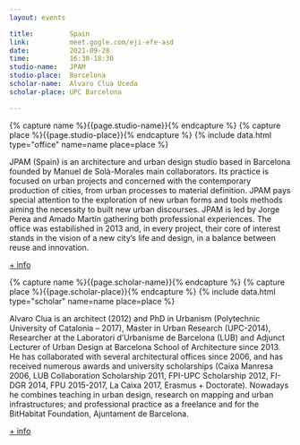 ```yaml
---
layout: events

title:         Spain
link:          meet.gogle.com/eji-efe-asd
date:          2021-09-28
time:          16:30-18:30
studio-name:   JPAM
studio-place:  Barcelona
scholar-name:  Alvaro Clua Uceda
scholar-place: UPC Barcelona

---
```

{% capture name %}{{page.studio-name}}{% endcapture %}
{% capture place %}{{page.studio-place}}{% endcapture %}
{% include data.html type="office" name=name place=place %}

JPAM (Spain) is an architecture and urban design studio based in Barcelona founded by Manuel de Solà-Morales main collaborators. Its practice is focused on urban projects and concerned with the contemporary production of cities, from urban processes to material definition. JPAM pays special attention to the exploration of new urban forms and tools methods aiming the necessity to built new urban discourses. JPAM is led by Jorge Perea and Amado Martín gathering both professional experiences. The office was estabilished in 2013 and, in every project, their core of interest stands in the vision of a new city’s life and design, in a balance between reuse and innovation.

[+ info](http://jpam.eu/about-jpam-city-makers.html)

{% capture name %}{{page.scholar-name}}{% endcapture %}
{% capture place %}{{page.scholar-place}}{% endcapture %}
{% include data.html type="scholar" name=name place=place %}

Alvaro Clua is an architect (2012) and PhD in Urbanism (Polytechnic University of Catalonia – 2017), Master in Urban Research (UPC-2014), Researcher at the Laboratori d’Urbanisme de Barcelona (LUB) and Adjunct Lecturer of Urban Design at Barcelona School of Architecture since 2013. He has collaborated with several architectural offices since 2006, and has received numerous awards and university scholarships (Caixa Manresa 2006, LUB Collaboration Scholarship 2011, FPI-UPC Scholarship 2012, FI-DGR 2014, FPU 2015-2017, La Caixa 2017, Erasmus + Doctorate). Nowadays he combines teaching in urban design, research on mapping and urban infrastructures; and professional practice as a freelance and for the BitHabitat Foundation, Ajuntament de Barcelona.

[+ info](http://alvaroclua.com/about/)
